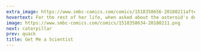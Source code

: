 ```yaml
---
extra_image: https://www.smbc-comics.com/comics/1518358656-20180211after.png
hovertext: For the rest of her life, when asked about the asteroid's devastation, she would make a joke about Impact Factor.
image: https://www.smbc-comics.com/comics/1518358634-20180211.png
next: caterpillar
prev: quack
title: Get Me a Scientist
---
```

